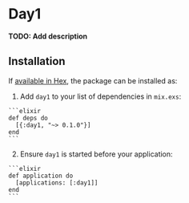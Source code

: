 # Day1

**TODO: Add description**

## Installation

If [available in Hex](https://hex.pm/docs/publish), the package can be installed as:

  1. Add `day1` to your list of dependencies in `mix.exs`:

    ```elixir
    def deps do
      [{:day1, "~> 0.1.0"}]
    end
    ```

  2. Ensure `day1` is started before your application:

    ```elixir
    def application do
      [applications: [:day1]]
    end
    ```

